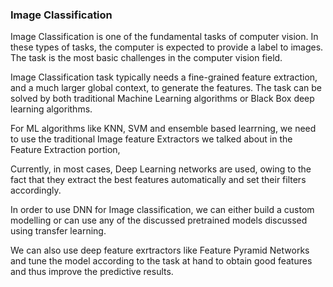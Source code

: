 ### Image Classification

Image Classification is one of the fundamental tasks of computer vision. In these types of tasks, the computer is expected to provide a label to images. The task is the most basic challenges in the computer vision field. 

Image Classification task typically needs a fine-grained feature extraction, and a much larger global context, to generate the features. The task can be solved by both traditional Machine Learning algorithms or Black Box deep learning algorithms. 

For ML algorithms like KNN, SVM and ensemble based learrning, we need to use the traditional Image feature Extractors we talked about in the Feature Extraction portion,

Currently, in most cases, Deep Learning networks are used, owing to the fact that they extract the best features automatically and set their filters accordingly. 

In order to use DNN for Image classification, we can either build a custom modelling or can use any of the discussed pretrained models discussed using transfer learning. 

We can also use deep feature exrtractors like Feature Pyramid Networks and tune the model according to the task at hand to obtain good features and thus improve the predictive results. 
